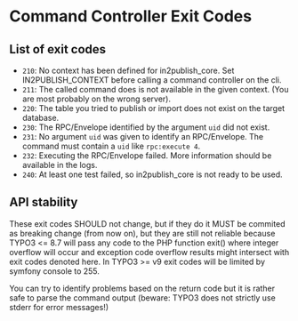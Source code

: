 # Command Controller Exit Codes

## List of exit codes

* `210`: No context has been defined for in2publish_core. Set IN2PUBLISH_CONTEXT before calling a command controller on the cli.
* `211`: The called command does is not available in the given context. (You are most probably on the wrong server).
* `220`: The table you tried to publish or import does not exist on the target database.
* `230`: The RPC/Envelope identified by the argument `uid` did not exist.
* `231`: No argument `uid` was given to identify an RPC/Envelope. The command must contain a `uid` like `rpc:execute 4`.
* `232`: Executing the RPC/Envelope failed. More information should be available in the logs.
* `240`: At least one test failed, so in2publish_core is not ready to be used.

## API stability

These exit codes SHOULD not change, but if they do it MUST be commited as breaking change (from now on),
but they are still not reliable because TYPO3 <= 8.7 will pass any code to the PHP function
exit() where integer overflow will occur and exception code overflow results might intersect
with exit codes denoted here. In TYPO3 >= v9 exit codes will be limited by symfony console to 255.

You can try to identify problems based on the return code but it is rather safe to parse the
command output (beware: TYPO3 does not strictly use stderr for error messages!)
